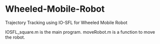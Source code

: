 # Wheeled-Mobile-Robot
Trajectory Tracking using IO-SFL for Wheeled Mobile Robot

IOSFL_square.m is the main program.
moveRobot.m is a function to move the robot.

